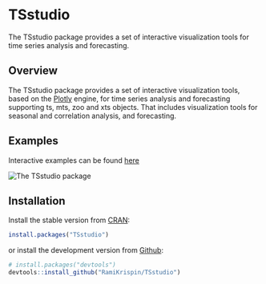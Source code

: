 
TSstudio
========

The TSstudio package provides a set of interactive visualization tools for time series analysis and forecasting.

Overview
--------

The TSstudio package provides a set of interactive visualization tools, based on the [Plotly](https://plot.ly/r/) engine, for time series analysis and forecasting supporting ts, mts, zoo and xts objects. That includes visualization tools for seasonal and correlation analysis, and forecasting.

Examples
--------

Interactive examples can be found [here](https://cran.r-project.org/web/packages/TSstudio/vignettes/TSstudio_Intro.html)

![The TSstudio package](https://github.com/RamiKrispin/TSstudio/blob/master/vignettes/gif/TSstudio.gif)

Installation
------------

Install the stable version from [CRAN](https://CRAN.R-project.org/package=TSstudio):

``` r
install.packages("TSstudio")
```

or install the development version from [Github](https://github.com/RamiKrispin/TSstudio):

``` r
# install.packages("devtools")
devtools::install_github("RamiKrispin/TSstudio")
```
